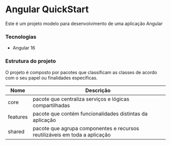 # Angular QuickStart

Este é um projeto modelo para desenvolvimento de uma aplicação Angular

### Tecnologias

- Angular 16

### Estrutura do projeto

O projeto é composto por pacotes que classificam as classes de acordo com o seu papel ou finalidades específicas.

| Nome     | Descrição                                                                  |
| -------- | -------------------------------------------------------------------------- |
| core     | pacote que centraliza serviços e lógicas compartilhadas                    |
| features | pacote que contém funcionalidades distintas da aplicação                   |
| shared   | pacote que agrupa componentes e recursos reutilizáveis em toda a aplicação |
